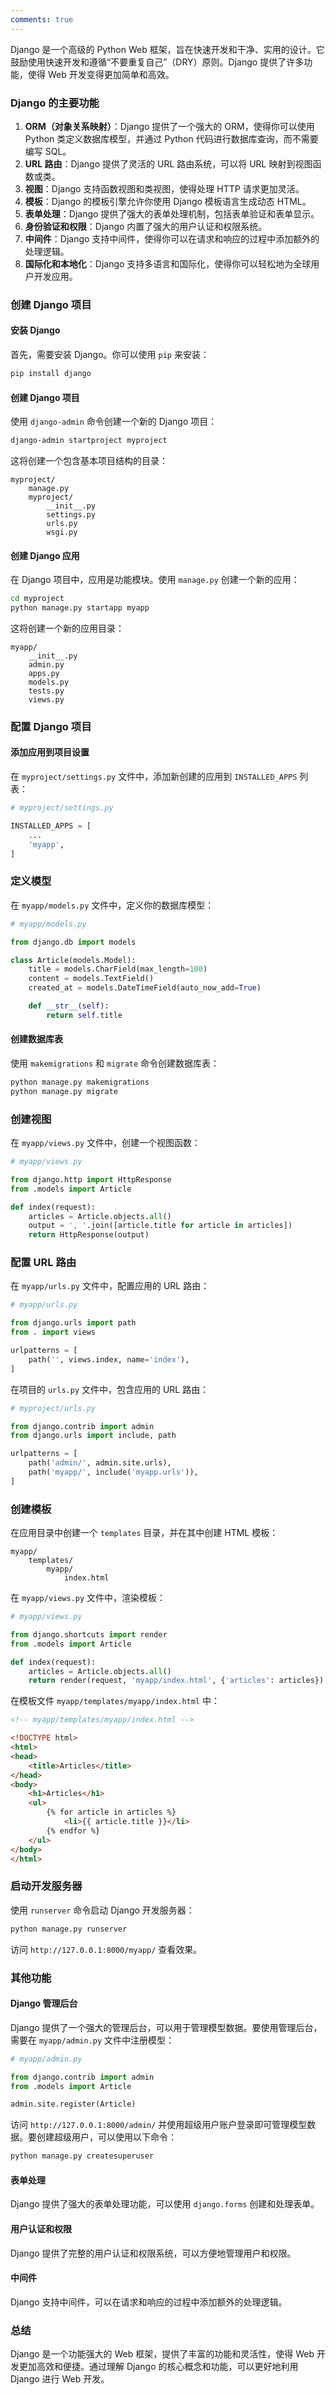 ```yaml
---
comments: true
---
```


Django 是一个高级的 Python Web 框架，旨在快速开发和干净、实用的设计。它鼓励使用快速开发和遵循“不要重复自己”（DRY）原则。Django 提供了许多功能，使得 Web 开发变得更加简单和高效。

### Django 的主要功能

1. **ORM（对象关系映射）**：Django 提供了一个强大的 ORM，使得你可以使用 Python 类定义数据库模型，并通过 Python 代码进行数据库查询，而不需要编写 SQL。
2. **URL 路由**：Django 提供了灵活的 URL 路由系统，可以将 URL 映射到视图函数或类。
3. **视图**：Django 支持函数视图和类视图，使得处理 HTTP 请求更加灵活。
4. **模板**：Django 的模板引擎允许你使用 Django 模板语言生成动态 HTML。
5. **表单处理**：Django 提供了强大的表单处理机制，包括表单验证和表单显示。
6. **身份验证和权限**：Django 内置了强大的用户认证和权限系统。
7. **中间件**：Django 支持中间件，使得你可以在请求和响应的过程中添加额外的处理逻辑。
8. **国际化和本地化**：Django 支持多语言和国际化，使得你可以轻松地为全球用户开发应用。

### 创建 Django 项目

#### 安装 Django

首先，需要安装 Django。你可以使用 `pip` 来安装：

```bash
pip install django
```

#### 创建 Django 项目

使用 `django-admin` 命令创建一个新的 Django 项目：

```bash
django-admin startproject myproject
```

这将创建一个包含基本项目结构的目录：

```
myproject/
    manage.py
    myproject/
        __init__.py
        settings.py
        urls.py
        wsgi.py
```

#### 创建 Django 应用

在 Django 项目中，应用是功能模块。使用 `manage.py` 创建一个新的应用：

```bash
cd myproject
python manage.py startapp myapp
```

这将创建一个新的应用目录：

```
myapp/
    __init__.py
    admin.py
    apps.py
    models.py
    tests.py
    views.py
```

### 配置 Django 项目

#### 添加应用到项目设置

在 `myproject/settings.py` 文件中，添加新创建的应用到 `INSTALLED_APPS` 列表：

```python
# myproject/settings.py

INSTALLED_APPS = [
    ...
    'myapp',
]
```

### 定义模型

在 `myapp/models.py` 文件中，定义你的数据库模型：

```python
# myapp/models.py

from django.db import models

class Article(models.Model):
    title = models.CharField(max_length=100)
    content = models.TextField()
    created_at = models.DateTimeField(auto_now_add=True)

    def __str__(self):
        return self.title
```

#### 创建数据库表

使用 `makemigrations` 和 `migrate` 命令创建数据库表：

```bash
python manage.py makemigrations
python manage.py migrate
```

### 创建视图

在 `myapp/views.py` 文件中，创建一个视图函数：

```python
# myapp/views.py

from django.http import HttpResponse
from .models import Article

def index(request):
    articles = Article.objects.all()
    output = ', '.join([article.title for article in articles])
    return HttpResponse(output)
```

### 配置 URL 路由

在 `myapp/urls.py` 文件中，配置应用的 URL 路由：

```python
# myapp/urls.py

from django.urls import path
from . import views

urlpatterns = [
    path('', views.index, name='index'),
]
```

在项目的 `urls.py` 文件中，包含应用的 URL 路由：

```python
# myproject/urls.py

from django.contrib import admin
from django.urls import include, path

urlpatterns = [
    path('admin/', admin.site.urls),
    path('myapp/', include('myapp.urls')),
]
```

### 创建模板

在应用目录中创建一个 `templates` 目录，并在其中创建 HTML 模板：

```
myapp/
    templates/
        myapp/
            index.html
```

在 `myapp/views.py` 文件中，渲染模板：

```python
# myapp/views.py

from django.shortcuts import render
from .models import Article

def index(request):
    articles = Article.objects.all()
    return render(request, 'myapp/index.html', {'articles': articles})
```

在模板文件 `myapp/templates/myapp/index.html` 中：

```html
<!-- myapp/templates/myapp/index.html -->

<!DOCTYPE html>
<html>
<head>
    <title>Articles</title>
</head>
<body>
    <h1>Articles</h1>
    <ul>
        {% for article in articles %}
            <li>{{ article.title }}</li>
        {% endfor %}
    </ul>
</body>
</html>
```

### 启动开发服务器

使用 `runserver` 命令启动 Django 开发服务器：

```bash
python manage.py runserver
```

访问 `http://127.0.0.1:8000/myapp/` 查看效果。

### 其他功能

#### Django 管理后台

Django 提供了一个强大的管理后台，可以用于管理模型数据。要使用管理后台，需要在 `myapp/admin.py` 文件中注册模型：

```python
# myapp/admin.py

from django.contrib import admin
from .models import Article

admin.site.register(Article)
```

访问 `http://127.0.0.1:8000/admin/` 并使用超级用户账户登录即可管理模型数据。要创建超级用户，可以使用以下命令：

```bash
python manage.py createsuperuser
```

#### 表单处理

Django 提供了强大的表单处理功能，可以使用 `django.forms` 创建和处理表单。

#### 用户认证和权限

Django 提供了完整的用户认证和权限系统，可以方便地管理用户和权限。

#### 中间件

Django 支持中间件，可以在请求和响应的过程中添加额外的处理逻辑。

### 总结

Django 是一个功能强大的 Web 框架，提供了丰富的功能和灵活性，使得 Web 开发更加高效和便捷。通过理解 Django 的核心概念和功能，可以更好地利用 Django 进行 Web 开发。